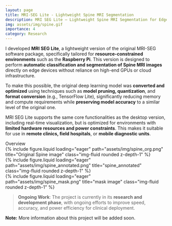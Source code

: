 ```yaml
---
layout: page
title: MRI-SEG Lite - Lightweight Spine MRI Segmentation
description: MRI SEG Lite – Lightweight Spine MRI Segmentation for Edge Devices (R-Pi & all.)
img: assets/img/spine.gif
importance: 4
category: Research
---
```


I developed **MRI SEG Lite**, a lightweight version of the original MRI-SEG software package, specifically tailored for **resource-constrained environments** such as the **Raspberry Pi**. This version is designed to perform **automatic classification and segmentation of Spine MRI images** directly on edge devices without reliance on high-end GPUs or cloud infrastructure.

To make this possible, the original deep learning model was **converted and optimized** using techniques such as **model pruning, quantization**, and **format conversion** (e.g., TensorFlow Lite), significantly reducing memory and compute requirements while **preserving model accuracy** to a similar level of the original one.

MRI SEG Lite supports the same core functionalities as the desktop version, including real-time visualization, but is optimized for environments with **limited hardware resources and power constraints**. This makes it suitable for use in **remote clinics, field hospitals**, or **mobile diagnostic units**.

<div class="caption">
            Overview
</div>

<div class="row">
    <div class="col-sm mt-3 mt-md-0">
        {% include figure.liquid loading="eager" path="assets/img/spine_org.png" title="Original Spine image" class="img-fluid rounded z-depth-1" %}
    </div>
    <div class="col-sm mt-3 mt-md-0">
        {% include figure.liquid loading="eager" path="assets/img/spine_annotated.png" title="spine_annotated" class="img-fluid rounded z-depth-1" %}
    </div>
    <div class="col-sm mt-3 mt-md-0">
        {% include figure.liquid loading="eager" path="assets/img/spine_mask.png" title="mask image" class="img-fluid rounded z-depth-1" %}
    </div>
</div>


> **Ongoing Work**: The project is currently in its **research and development phase**, with ongoing efforts to improve speed, accuracy, and power efficiency for clinical deployment.

**Note:** More information about this project will be added soon.
